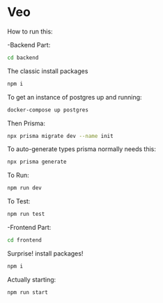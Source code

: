 # Veo

How to run this:

-Backend Part:

```bash
cd backend
```

The classic install packages
```bash
npm i
```

To get an instance of postgres up and running:
```bash
docker-compose up postgres
```

Then Prisma:
```bash
npx prisma migrate dev --name init
```

To auto-generate types prisma normally needs this:
```bash
npx prisma generate
```

To Run:
```bash
npm run dev
```

To Test:
```bash
npm run test
```

-Frontend Part:

```bash
cd frontend
```

Surprise! install packages!
```bash
npm i
```
Actually starting:
```bash
npm run start
```


